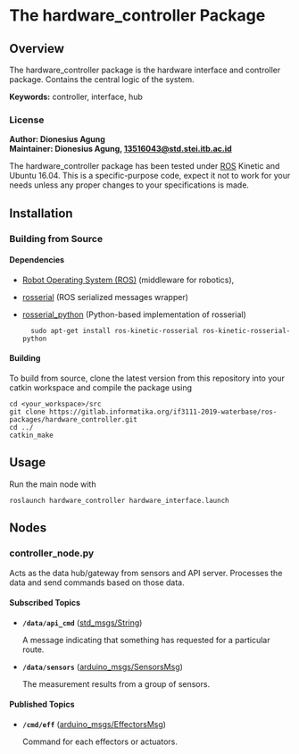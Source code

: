 # The hardware_controller Package

## Overview

The hardware_controller package is the hardware interface and controller package. Contains the central logic of the system.

**Keywords:** controller, interface, hub

### License

**Author: Dionesius Agung<br />
Maintainer: Dionesius Agung, 13516043@std.stei.itb.ac.id**

The hardware_controller package has been tested under [ROS] Kinetic and Ubuntu 16.04. This is a specific-purpose code, expect it not to work for your needs unless any proper changes to your specifications is made.


## Installation

### Building from Source

#### Dependencies

- [Robot Operating System (ROS)](http://wiki.ros.org) (middleware for robotics),
- [rosserial] (ROS serialized messages wrapper)
- [rosserial_python] (Python-based implementation of rosserial)

		sudo apt-get install ros-kinetic-rosserial ros-kinetic-rosserial-python


#### Building

To build from source, clone the latest version from this repository into your catkin workspace and compile the package using

	cd <your_workspace>/src
	git clone https://gitlab.informatika.org/if3111-2019-waterbase/ros-packages/hardware_controller.git
	cd ../
	catkin_make


## Usage

Run the main node with

	roslaunch hardware_controller hardware_interface.launch


## Nodes

### controller_node.py

Acts as the data hub/gateway from sensors and API server. Processes the data and send commands based on those data.

#### Subscribed Topics

* **`/data/api_cmd`** ([std_msgs/String])

	A message indicating that something has requested for a particular route.

* **`/data/sensors`** ([arduino_msgs/SensorsMsg](https://gitlab.informatika.org/if3111-2019-waterbase/ros-packages/arduino_msgs))

	The measurement results from a group of sensors.


#### Published Topics

* **`/cmd/eff`** ([arduino_msgs/EffectorsMsg](https://gitlab.informatika.org/if3111-2019-waterbase/ros-packages/arduino_msgs))

	Command for each effectors or actuators.


[ROS]: http://www.ros.org
[rosserial]: http://wiki.ros.org/rosserial
[rosserial_python]: http://wiki.ros.org/rosserial_python?distro=kinetic
[std_msgs/String]: http://docs.ros.org/api/std_msgs/html/msg/String.html